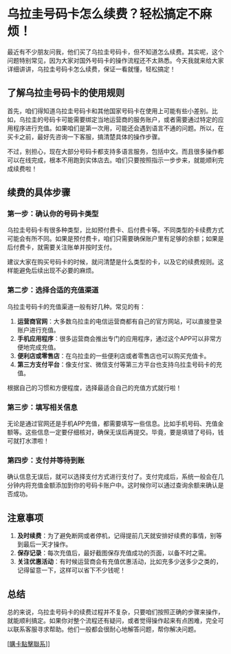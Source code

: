 # 乌拉圭号码卡怎么续费？轻松搞定不麻烦！

最近有不少朋友问我，他们买了乌拉圭号码卡，但不知道怎么续费。其实呢，这个问题特别常见，因为大家对国外号码卡的操作流程还不太熟悉。今天我就来给大家详细讲讲，乌拉圭号码卡怎么续费，保证一看就懂，轻松搞定！

## 了解乌拉圭号码卡的使用规则

首先，咱们得知道乌拉圭号码卡和其他国家号码卡在使用上可能有些小差别。比如，乌拉圭的号码卡可能需要绑定当地运营商的服务账户，或者需要通过特定的应用程序进行充值。如果咱们是第一次用，可能还会遇到语言不通的问题。所以，在买卡之前，最好先咨询一下客服，搞清楚具体的操作步骤。

不过，别担心，现在大部分号码卡都支持多语言服务，包括中文。而且很多操作都可以在线完成，根本不用跑到实体店去。咱们只要按照指示一步步来，就能顺利完成续费啦！

## 续费的具体步骤

### 第一步：确认你的号码卡类型

乌拉圭号码卡有很多种类型，比如预付费卡、后付费卡等。不同类型的卡续费方式可能会有所不同。如果是预付费卡，咱们只需要确保账户里有足够的余额；如果是后付费卡，就需要关注账单并按时支付。

建议大家在购买号码卡的时候，就问清楚是什么类型的卡，以及它的续费规则。这样能避免后续出现不必要的麻烦。

### 第二步：选择合适的充值渠道

乌拉圭号码卡的充值渠道一般有好几种。常见的有：

1. **运营商官网**：大多数乌拉圭的电信运营商都有自己的官方网站，可以直接登录账户进行充值。
2. **手机应用程序**：很多运营商会推出专门的应用程序，通过这个APP可以非常方便地完成充值。
3. **便利店或零售店**：在乌拉圭的一些便利店或者零售店也可以购买充值卡。
4. **第三方支付平台**：像支付宝、微信支付等第三方平台也支持乌拉圭号码卡的充值。

根据自己的习惯和方便程度，选择最适合自己的充值方式就行啦！

### 第三步：填写相关信息

无论是通过官网还是手机APP充值，都需要填写一些信息。比如手机号码、充值金额等。这些信息一定要仔细核对，确保无误后再提交。毕竟，要是填错了号码，钱可就打水漂啦！

### 第四步：支付并等待到账

确认信息无误后，就可以选择支付方式进行支付了。支付完成后，系统一般会在几分钟内将充值金额添加到你的号码卡账户中。这时候你可以通过查询余额来确认是否成功。

## 注意事项

1. **及时续费**：为了避免断网或者停机，记得提前几天就安排好续费的事情，别等到最后一天才操作。
2. **保存记录**：每次充值后，最好截图保存充值成功的页面，以备不时之需。
3. **关注优惠活动**：有时候运营商会有充值优惠活动，比如充多少送多少之类的，记得留意一下，这样可以省下不少钱呢！

## 总结

总的来说，乌拉圭号码卡的续费过程并不复杂，只要咱们按照正确的步骤来操作，就能顺利搞定。如果你对整个流程还有疑问，或者觉得操作起来有点困难，完全可以联系客服寻求帮助。他们一般都会很耐心地解答问题，帮你解决问题。

[[購卡點擊聯系](https://t.me/s/SXDXQF)]]